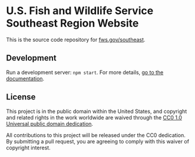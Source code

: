 # U.S. Fish and Wildlife Service Southeast Region Website

This is the source code repository for [fws.gov/southeast](http://www.fws.gov/southeast).

## Development

Run a development server: `npm start`.  For more details, [go to the documentation](https://github.com/USFWS/southeast/tree/master/docs).

## License

This project is in the public domain within the United States, and copyright and related rights in the work worldwide are waived through the [CC0 1.0 Universal public domain dedication](https://creativecommons.org/publicdomain/zero/1.0/).

All contributions to this project will be released under the CC0 dedication. By submitting a pull request, you are agreeing to comply with this waiver of copyright interest.
